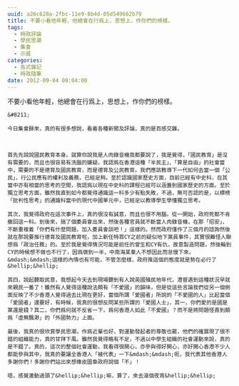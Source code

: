 ```yaml
---
uuid: a26c628a-2fbc-11e9-8b4d-05d549662b79
title: 不要小看他年輕，他總會在行爲上，思想上，作你們的榜樣。
tags:
  - 時政評論
  - 學民思潮
  - 集會
  - 示威
categories:
  - 各式雜記
  - 時政隨筆
date: 2012-09-04 08:04:00
---
```


不要小看他年輕，他總會在行爲上，思想上，作你們的榜樣。

	&#8211;

	今日集會歸來，真的有很多想說，看着各種新聞及評論，真的是百感交雜。



	首先先說說國民教育本身。就算你說我是人肉錄音機我都要說了，我是覺得，「國民教育」是沒有需要的，而且也很容易有洗腦的嫌疑。我認爲在香港這種「半民主」、「算是自由」的社會當中，需要的不是德育及國民教育，而是德育及公民教育。我們應該教導下一代如何去當一個「公民」，行公民應有的權利及義務，已經足夠。至於認識國家歷史方面，目前已經有中史科，在其當中亦有相當的思考的空間，我認爲以現在中史科的課程已經可以涵蓋到國家歷史的方面。至於獨立思考方面，雖然我直到如今都覺得通識這一科多少有點失敗，不過，無可否認的是，以標榜「批判性思考」的通識科當中的現代中國單元中，已經足以教導學生學懂獨立思考。

	其次，我覺得政府在這次事件上，真的很沒有誠意，而且也很不用腦。從一開始，政府死都不肯撤回這一科。到後來，搞了個委員會出來，然後各種官員就不斷當人肉錄音機，在那「招安」，不斷重複着「你們有什麼問題，加入委員會談吧！」這樣的。然而政府僅作了三個月的諮詢然後就在那說要推行德育及國民教育啦，加上新任特首CY之前的疑似地下黨員事件，其實很難怪人聯想爲「政治任務」的。至於我是覺得情況可能是前任的曾生和CY有仇，故意製造問題，然後輪到CY的時候想不做也不行了，因爲做到一半，中南海某羣人不想因此而怠慢下來。&mdash;&mdash;這樣的內情也有可能，不管怎麼樣，政府推這個的態度就是勢在必行了&hellip;&hellip;

	其四，說起聽取民意，我想起今天去到現場聽到有人說英國殖民地年代，港督遇到這種狀況早就來親民一番了！雖然有人覺得這種說法頗有「不愛國」的韻味，但是從這些言論我們從另一個側面反映了不少香港人覺得過去比現在更好，當個所謂「愛國者」所說的「不愛國的人」比起當個「愛國者」還要好，有時候，我真的很想反問某些所謂的「愛國人士」，其一，你們愛的是國是黨還是錢？其二，你們爲何就不反省一下，爲何香港人如此「不愛國」？而不是將問題怪責到頗爲「虛無飄渺」的「外國勢力」上面。

	最後，我真的很欣賞學民思潮，作爲近輩也好，對運動發起者的尊敬也罷，他們的確展現了很不錯的組織能力，真的甘拜下風。雖然我覺得略有不足，不過以中學生組織的社會運動來說，真的是不錯了。真的，這次的整個社會運動，我看得很開心，亦參與得好開心，亦好開心香港不少人都能參與其中，我真的要讓全香港人「被代表」一下&mdash;&mdash;呃，我代表其他香港人多謝你們！多謝你們站出來想橡皮圖章政府說個「不」！

	唔，感覺激動過頭了&hellip;&hellip;嘛，算了，來去滾個夜宵&hellip;&hellip;
